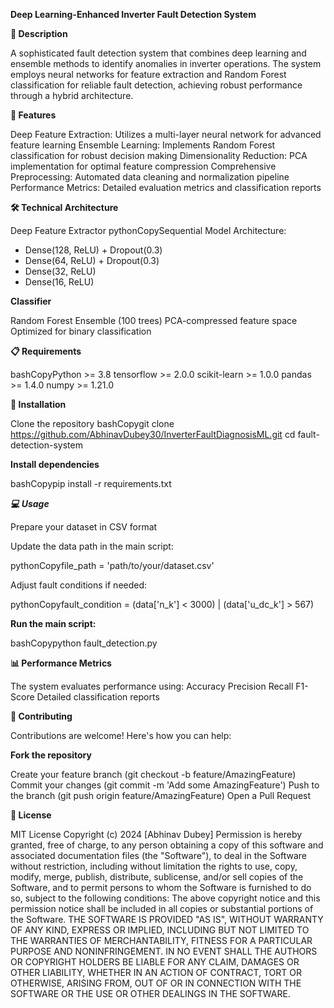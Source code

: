 **Deep Learning-Enhanced Inverter Fault Detection System**

**📝 Description**

A sophisticated fault detection system that combines deep learning and ensemble methods to identify anomalies in inverter operations. The system employs neural networks for feature extraction and Random Forest classification for reliable fault detection, achieving robust performance through a hybrid architecture.

**🌟 Features**

Deep Feature Extraction: Utilizes a multi-layer neural network for advanced feature learning
Ensemble Learning: Implements Random Forest classification for robust decision making
Dimensionality Reduction: PCA implementation for optimal feature compression
Comprehensive Preprocessing: Automated data cleaning and normalization pipeline
Performance Metrics: Detailed evaluation metrics and classification reports

**🛠️ Technical Architecture**

Deep Feature Extractor
pythonCopySequential Model Architecture:
- Dense(128, ReLU) + Dropout(0.3)
- Dense(64, ReLU) + Dropout(0.3)
- Dense(32, ReLU)
- Dense(16, ReLU)

**Classifier**

Random Forest Ensemble (100 trees)
PCA-compressed feature space
Optimized for binary classification

**📋 Requirements**

bashCopyPython >= 3.8
tensorflow >= 2.0.0
scikit-learn >= 1.0.0
pandas >= 1.4.0
numpy >= 1.21.0

**🚀 Installation**

Clone the repository
bashCopygit clone https://github.com/AbhinavDubey30/InverterFaultDiagnosisML.git
cd fault-detection-system

**Install dependencies**

bashCopypip install -r requirements.txt

***💻 Usage***

Prepare your dataset in CSV format

Update the data path in the main script:

pythonCopyfile_path = 'path/to/your/dataset.csv'

Adjust fault conditions if needed:

pythonCopyfault_condition = (data['n_k'] < 3000) | (data['u_dc_k'] > 567)

**Run the main script:**

bashCopypython fault_detection.py

**📊 Performance Metrics**

The system evaluates performance using:
Accuracy
Precision
Recall
F1-Score
Detailed classification reports

**🤝 Contributing**

Contributions are welcome! Here's how you can help:

**Fork the repository**

Create your feature branch (git checkout -b feature/AmazingFeature)
Commit your changes (git commit -m 'Add some AmazingFeature')
Push to the branch (git push origin feature/AmazingFeature)
Open a Pull Request

**📄 License**

MIT License
Copyright (c) 2024 [Abhinav Dubey]
Permission is hereby granted, free of charge, to any person obtaining a copy
of this software and associated documentation files (the "Software"), to deal
in the Software without restriction, including without limitation the rights
to use, copy, modify, merge, publish, distribute, sublicense, and/or sell
copies of the Software, and to permit persons to whom the Software is
furnished to do so, subject to the following conditions:
The above copyright notice and this permission notice shall be included in all
copies or substantial portions of the Software.
THE SOFTWARE IS PROVIDED "AS IS", WITHOUT WARRANTY OF ANY KIND, EXPRESS OR
IMPLIED, INCLUDING BUT NOT LIMITED TO THE WARRANTIES OF MERCHANTABILITY,
FITNESS FOR A PARTICULAR PURPOSE AND NONINFRINGEMENT. IN NO EVENT SHALL THE
AUTHORS OR COPYRIGHT HOLDERS BE LIABLE FOR ANY CLAIM, DAMAGES OR OTHER
LIABILITY, WHETHER IN AN ACTION OF CONTRACT, TORT OR OTHERWISE, ARISING FROM,
OUT OF OR IN CONNECTION WITH THE SOFTWARE OR THE USE OR OTHER DEALINGS IN THE
SOFTWARE.
